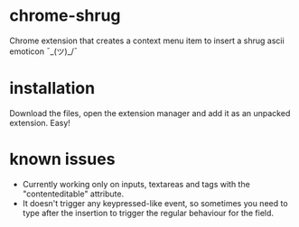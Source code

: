 # chrome-shrug
Chrome extension that creates a context menu item to insert a shrug ascii emoticon ¯\_(ツ)_/¯

# installation
Download the files, open the extension manager and add it as an unpacked extension. Easy!

# known issues
- Currently working only on inputs, textareas and tags with the "contenteditable" attribute.
- It doesn't trigger any keypressed-like event, so sometimes you need to type after the insertion to trigger the regular behaviour for the field.
